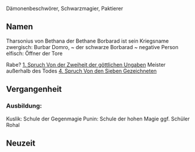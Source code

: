 Dämonenbeschwörer, Schwarzmagier, Paktierer
## Namen
Tharsonius von Bethana
der Bethane
Borbarad ist sein Kriegsname
zwergisch: Burbar Domro, ~ der schwarze Borbarad ~ negative Person
elfisch: Öffner der Tore

Rabe? [1. Spruch Von der Zweiheit der göttlichen Ungaben](Prophezeihung%20und%20Deutung.md#1.%20Spruch%20Von%20der%20Zweiheit%20der%20göttlichen%20Ungaben)
Meister außerhalb des Todes [4. Spruch Von den Sieben Gezeichneten](Prophezeihung%20und%20Deutung.md#4.%20Spruch%20Von%20den%20Sieben%20Gezeichneten)



## Vergangenheit
### Ausbildung:
Kuslik: Schule der Gegenmagie
Punin: Schule der hohen Magie
ggf. Schüler Rohal


## Neuzeit